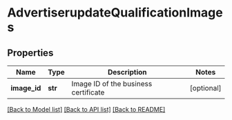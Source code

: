 # AdvertiserupdateQualificationImages

## Properties
Name | Type | Description | Notes
------------ | ------------- | ------------- | -------------
**image_id** | **str** | Image ID of the business certificate | [optional] 

[[Back to Model list]](../README.md#documentation-for-models) [[Back to API list]](../README.md#documentation-for-api-endpoints) [[Back to README]](../README.md)

